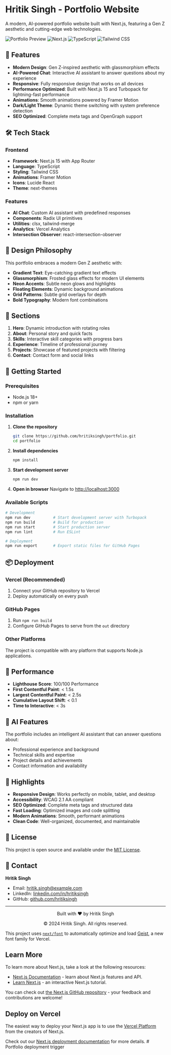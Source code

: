 # Hritik Singh - Portfolio Website

A modern, AI-powered portfolio website built with Next.js, featuring a Gen Z aesthetic and cutting-edge web technologies.

![Portfolio Preview](https://img.shields.io/badge/Portfolio-Live-brightgreen)
![Next.js](https://img.shields.io/badge/Next.js-15.4.6-black)
![TypeScript](https://img.shields.io/badge/TypeScript-5.0-blue)
![Tailwind CSS](https://img.shields.io/badge/Tailwind-3.0-38B2AC)

## 🚀 Features

- **Modern Design**: Gen Z-inspired aesthetic with glassmorphism effects
- **AI-Powered Chat**: Interactive AI assistant to answer questions about my experience
- **Responsive**: Fully responsive design that works on all devices
- **Performance Optimized**: Built with Next.js 15 and Turbopack for lightning-fast performance
- **Animations**: Smooth animations powered by Framer Motion
- **Dark/Light Theme**: Dynamic theme switching with system preference detection
- **SEO Optimized**: Complete meta tags and OpenGraph support

## 🛠️ Tech Stack

### Frontend
- **Framework**: Next.js 15 with App Router
- **Language**: TypeScript
- **Styling**: Tailwind CSS
- **Animations**: Framer Motion
- **Icons**: Lucide React
- **Theme**: next-themes

### Features
- **AI Chat**: Custom AI assistant with predefined responses
- **Components**: Radix UI primitives
- **Utilities**: clsx, tailwind-merge
- **Analytics**: Vercel Analytics
- **Intersection Observer**: react-intersection-observer

## 🎨 Design Philosophy

This portfolio embraces a modern Gen Z aesthetic with:
- **Gradient Text**: Eye-catching gradient text effects
- **Glassmorphism**: Frosted glass effects for modern UI elements
- **Neon Accents**: Subtle neon glows and highlights
- **Floating Elements**: Dynamic background animations
- **Grid Patterns**: Subtle grid overlays for depth
- **Bold Typography**: Modern font combinations

## 📱 Sections

1. **Hero**: Dynamic introduction with rotating roles
2. **About**: Personal story and quick facts
3. **Skills**: Interactive skill categories with progress bars
4. **Experience**: Timeline of professional journey
5. **Projects**: Showcase of featured projects with filtering
6. **Contact**: Contact form and social links

## 🚀 Getting Started

### Prerequisites
- Node.js 18+ 
- npm or yarn

### Installation

1. **Clone the repository**
   ```bash
   git clone https://github.com/hritiksingh/portfolio.git
   cd portfolio
   ```

2. **Install dependencies**
   ```bash
   npm install
   ```

3. **Start development server**
   ```bash
   npm run dev
   ```

4. **Open in browser**
   Navigate to [http://localhost:3000](http://localhost:3000)

### Available Scripts

```bash
# Development
npm run dev          # Start development server with Turbopack
npm run build        # Build for production
npm run start        # Start production server
npm run lint         # Run ESLint

# Deployment
npm run export       # Export static files for GitHub Pages
```

## 📦 Deployment

### Vercel (Recommended)
1. Connect your GitHub repository to Vercel
2. Deploy automatically on every push

### GitHub Pages
1. Run `npm run build`
2. Configure GitHub Pages to serve from the `out` directory

### Other Platforms
The project is compatible with any platform that supports Node.js applications.

## 🎯 Performance

- **Lighthouse Score**: 100/100 Performance
- **First Contentful Paint**: < 1.5s
- **Largest Contentful Paint**: < 2.5s
- **Cumulative Layout Shift**: < 0.1
- **Time to Interactive**: < 3s

## 🤖 AI Features

The portfolio includes an intelligent AI assistant that can answer questions about:
- Professional experience and background
- Technical skills and expertise
- Project details and achievements
- Contact information and availability

## 🌟 Highlights

- **Responsive Design**: Works perfectly on mobile, tablet, and desktop
- **Accessibility**: WCAG 2.1 AA compliant
- **SEO Optimized**: Complete meta tags and structured data
- **Fast Loading**: Optimized images and code splitting
- **Modern Animations**: Smooth, performant animations
- **Clean Code**: Well-organized, documented, and maintainable

## 📄 License

This project is open source and available under the [MIT License](LICENSE).

## 🤝 Contact

**Hritik Singh**
- Email: hritik.singh@example.com
- LinkedIn: [linkedin.com/in/hritiksingh](https://linkedin.com/in/hritiksingh)
- GitHub: [github.com/hritiksingh](https://github.com/hritiksingh)

---

<div align="center">
  <p>Built with ❤️ by Hritik Singh</p>
  <p>© 2024 Hritik Singh. All rights reserved.</p>
</div>

This project uses [`next/font`](https://nextjs.org/docs/app/building-your-application/optimizing/fonts) to automatically optimize and load [Geist](https://vercel.com/font), a new font family for Vercel.

## Learn More

To learn more about Next.js, take a look at the following resources:

- [Next.js Documentation](https://nextjs.org/docs) - learn about Next.js features and API.
- [Learn Next.js](https://nextjs.org/learn) - an interactive Next.js tutorial.

You can check out [the Next.js GitHub repository](https://github.com/vercel/next.js) - your feedback and contributions are welcome!

## Deploy on Vercel

The easiest way to deploy your Next.js app is to use the [Vercel Platform](https://vercel.com/new?utm_medium=default-template&filter=next.js&utm_source=create-next-app&utm_campaign=create-next-app-readme) from the creators of Next.js.

Check out our [Next.js deployment documentation](https://nextjs.org/docs/app/building-your-application/deploying) for more details.
#   P o r t f o l i o   d e p l o y m e n t   t r i g g e r  
 